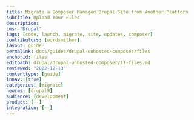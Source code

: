 ```yaml
---
title: Migrate a Composer Managed Drupal Site from Another Platform
subtitle: Upload Your Files
description: 
cms: "Drupal"
tags: [code, launch, migrate, site, updates, composer]
contributors: [wordsmither]
layout: guide
permalink: docs/guides/drupal-unhosted-composer/files
anchorid: files
editpath: drupal/drupal-unhosted-composer/11-files.md
reviewed: "2022-12-13"
contenttype: [guide]
innav: [true]
categories: [migrate]
newcms: [drupal9]
audience: [development]
product: [--]
integration: [--]
---
```


<Partial file="migrate/drupal-addfiles.md" />
